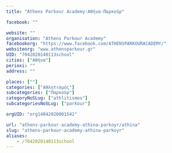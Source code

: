 ```yaml
---
title: "Athens Parkour Academy-Αθήνα-Παρκούρ"

facebook: ""

website: ""
organisation: "Athens Parkour Academy"
facebookorg: "https://www.facebook.com/ATHENSPARKOURACADEMY/"
websiteorg: "www.athensparkour.gr"
UID: "7042020140113school"
cities: ["Αθήνα"]
perioxi: ""
address: ""

places: [""]
categories: ["Αθλητισμός"]
subcategories: ["Παρκούρ"]
categoryNoSLug: ["athlitismos"]
subcategoriesNoSLug: ["parkour"]

orgUID: "org14042020001542"

url: "athens-parkour-academy-athina-parkoyr/athina"
slug: "athens-parkour-academy-athina-parkoyr"
aliases:
    - /7042020140113school
---
```





